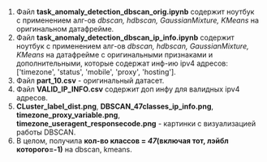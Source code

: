 1. Файл **task_anomaly_detection_dbscan_orig.ipynb** содержит ноутбук с применением алг-ов _dbscan, hdbscan, GaussianMixture, KMeans_ на оригинальном датафрейме.
2. Файл **task_anomaly_detection_dbscan_ip_info.ipynb** содержит ноутбук с применением алг-ов _dbscan, hdbscan, GaussianMixture, KMeans_ на датафрейме с оригинальными признаками и дополнительными, которые содержат инф-ию ipv4 адресов: ['timezone', 'status', 'mobile', 'proxy', 'hosting'].
3. Файл **part_10.csv** - оригинальный датасет.
4. Файл **VALID_IP_INFO.csv** содержит доп инфу для валидных ipv4 адресов.
5. **CLuster_label_dist.png**, **DBSCAN_47classes_ip_info.png**, **timezone_proxy_variable.png**, **timezone_useragent_responsecode.png** - картинки с визуализацией работы DBSCAN.
6. В целом, получила **кол-во классов = _47_(включая тот, лэйбл которого=-1)** на dbscan, kmeans.
